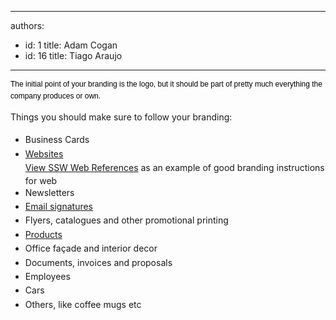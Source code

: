 

---
authors:
  - id: 1
    title: Adam Cogan
  - id: 16
    title: Tiago Araujo
---




<span class='intro'> <p><span style="color&#58;#000000;font-family&#58;verdana, sans-serif;font-size&#58;12px;line-height&#58;17px;">The initial point of your branding is the logo, but it should be part of pretty much everything the company produces or own.</span>​​</p> </span>

<p>T<span style="line-height&#58;1.6;">hings you should make sure to&#160;follow your branding&#58;</span></p><ul><li><span style="line-height&#58;1.6;">Business Cards</span><br></li><li><span style="line-height&#58;1.6;"><a href="/_layouts/15/FIXUPREDIRECT.ASPX?WebId=3dfc0e07-e23a-4cbb-aac2-e778b71166a2&amp;TermSetId=07da3ddf-0924-4cd2-a6d4-a4809ae20160&amp;TermId=c5134894-9789-48e6-a0e5-bb1fd1c7b7b5">Websites </a><br><a href="https&#58;//www.ssw.com.au/ssw/company/Web-Reference.aspx">View SSW Web References</a>&#160;as an example of good branding instructions for web&#160;<br></span></li><li><span style="line-height&#58;1.6;">Newsletters</span><br></li><li><span style="line-height&#58;1.6;"><a href="/_layouts/15/FIXUPREDIRECT.ASPX?WebId=3dfc0e07-e23a-4cbb-aac2-e778b71166a2&amp;TermSetId=07da3ddf-0924-4cd2-a6d4-a4809ae20160&amp;TermId=73dea04c-b017-4c65-816e-aef8c84497be">Email signatures </a></span><br></li><li><span style="line-height&#58;1.6;">Flyers, catalogues and other promotional printing</span><br></li><li><span style="line-height&#58;1.6;"><a href="/_layouts/15/FIXUPREDIRECT.ASPX?WebId=3dfc0e07-e23a-4cbb-aac2-e778b71166a2&amp;TermSetId=07da3ddf-0924-4cd2-a6d4-a4809ae20160&amp;TermId=5fbb5101-6f5a-4d18-8073-b5e2635ab470">Products​​</a> </span></li><li><span style="line-height&#58;1.6;">Office façade and interior decor</span><br></li><li><span style="line-height&#58;1.6;">Documents, invoices and proposals </span><br></li><li><span style="line-height&#58;1.6;">Employees</span><br></li><li><span style="line-height&#58;1.6;">Cars</span><br></li><li><span style="line-height&#58;1.6;">Others, like coffee mugs etc </span><br></li></ul>


